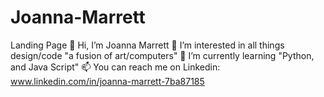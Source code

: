 # Joanna-Marrett
Landing Page
👋 Hi, I’m Joanna Marrett
👀 I’m interested in all things design/code "a fusion of art/computers"
🌱 I’m currently learning "Python, and Java Script"
📫 You can reach me on Linkedin: www.linkedin.com/in/joanna-marrett-7ba87185
